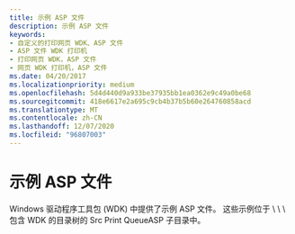 ```yaml
---
title: 示例 ASP 文件
description: 示例 ASP 文件
keywords:
- 自定义的打印网页 WDK、ASP 文件
- ASP 文件 WDK 打印机
- 打印网页 WDK，ASP 文件
- 网页 WDK 打印机，ASP 文件
ms.date: 04/20/2017
ms.localizationpriority: medium
ms.openlocfilehash: 5d4d440d9a933be37935bb1ea0362e9c49a0be68
ms.sourcegitcommit: 418e6617e2a695c9cb4b37b5b60e264760858acd
ms.translationtype: MT
ms.contentlocale: zh-CN
ms.lasthandoff: 12/07/2020
ms.locfileid: "96807003"
---
```

# <a name="sample-asp-files"></a>示例 ASP 文件





Windows 驱动程序工具包 (WDK) 中提供了示例 ASP 文件。 这些示例位于 \\ \\ \\ 包含 WDK 的目录树的 Src Print QueueASP 子目录中。

 

 




